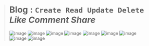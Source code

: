 ># **Blog** : `Create Read Update Delete` *Like Comment Share*
>
>![image](https://github.com/user-attachments/assets/1de72c65-ac4c-4530-bbaf-92853b1d19b7)
>![image](https://github.com/user-attachments/assets/d8c99e62-47f3-4399-ab94-39e73a6e468c)
>![image](https://github.com/user-attachments/assets/73c1a3bd-8067-4a60-b6cc-c3c5b1bac74a)
>![image](https://github.com/user-attachments/assets/1991d6c6-e071-4c50-bd44-9f25704558a6)
>![image](https://github.com/user-attachments/assets/17bf5847-cab2-44cb-b6b6-f619649e428d)
>![image](https://github.com/user-attachments/assets/4d176592-6686-4037-a548-ec676d5f8eeb)
>![image](https://github.com/user-attachments/assets/4511c8d9-a9ff-4377-a625-ede5abef0fe9)
>![image](https://github.com/user-attachments/assets/122b78c3-1b43-4753-a013-e84eff5eaf05)
>![image](https://github.com/user-attachments/assets/cf60d1e0-7ffc-43df-9bfb-b81abc3447bf)
